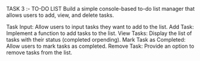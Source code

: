 TASK 3 :- TO-DO LIST
Build a simple console-based to-do list manager that allows users to add, view, and delete tasks.

Task Input: Allow users to input tasks they want to add to the list.
Add Task: Implement a function to add tasks to the list.
View Tasks: Display the list of tasks with their status (completed orpending).
Mark Task as Completed: Allow users to mark tasks as completed.
Remove Task: Provide an option to remove tasks from the list.

